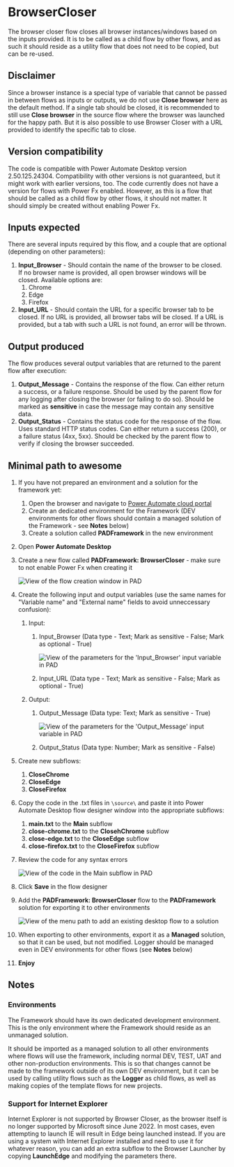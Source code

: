 # BrowserCloser

The browser closer flow closes all browser instances/windows based on the inputs provided.
It is to be called as a child flow by other flows, and as such it should reside as a utility flow that does not need to be copied, but can be re-used.

## Disclaimer

Since a browser instance is a special type of variable that cannot be passed in between flows as inputs or outputs, we do not use **Close browser** here as the default method. If a single tab should be closed, it is recommended to still use **Close browser** in the source flow where the browser was launched for the happy path. But it is also possible to use Browser Closer with a URL provided to identify the specific tab to close.

## Version compatibility

The code is compatible with Power Automate Desktop version 2.50.125.24304. Compatibility with other versions is not guaranteed, but it might work with earlier versions, too.
The code currently does not have a version for flows with Power Fx enabled. However, as this is a flow that should be called as a child flow by other flows, it should not matter. It should simply be created without enabling Power Fx.

## Inputs expected

There are several inputs required by this flow, and a couple that are optional (depending on other parameters):

1. **Input_Browser** - Should contain the name of the browser to be closed. If no browser name is provided, all open browser windows will be closed. Available options are:
    1. Chrome
    1. Edge
    1. Firefox
1. **Input_URL** - Should contain the URL for a specific browser tab to be closed. If no URL is provided, all browser tabs will be closed. If a URL is provided, but a tab with such a URL is not found, an error will be thrown.

## Output produced

The flow produces several output variables that are returned to the parent flow after execution:

1. **Output_Message** - Contains the response of the flow. Can either return a success, or a failure response. Should be used by the parent flow for any logging after closing the browser (or failing to do so). Should be marked as **sensitive** in case the message may contain any sensitive data.
1. **Output_Status** - Contains the status code for the response of the flow. Uses standard HTTP status codes. Can either return a success (200), or a failure status (4xx, 5xx). Should be checked by the parent flow to verify if closing the browser succeeded.

## Minimal path to awesome

1. If you have not prepared an environment and a solution for the framework yet:
    1. Open the browser and navigate to [Power Automate cloud portal](https://make.powerautomate.com/)
    1. Create an dedicated environment for the Framework (DEV environments for other flows should contain a managed solution of the Framework - see **Notes** below)
    1. Create a solution called **PADFramework** in the new environment
1. Open **Power Automate Desktop**
1. Create a new flow called **PADFramework: BrowserCloser** - make sure to not enable Power Fx when creating it

    ![View of the flow creation window in PAD](./assets/creating-the-flow.png)

1. Create the following input and output variables (use the same names for "Variable name" and "External name" fields to avoid unneccessary confusion):
    1. Input:
        1. Input_Browser (Data type - Text; Mark as sensitive - False; Mark as optional - True)

            ![View of the parameters for the 'Input_Browser' input variable in PAD](./assets/input-browser-variable-parameters.png)

        1. Input_URL (Data type - Text; Mark as sensitive - False; Mark as optional - True)
    1. Output:
        1. Output_Message (Data type: Text; Mark as sensitive - True)

            ![View of the parameters for the 'Output_Message' input variable in PAD](./assets/output-message-variable-parameters.png)

        1. Output_Status (Data type: Number; Mark as sensitive - False)
1. Create new subflows: 
    1. **CloseChrome** 
    1. **CloseEdge** 
    1. **CloseFirefox**
1. Copy the code in the .txt files in `\source\` and paste it into Power Automate Desktop flow designer window into the appropriate subflows:
    1. **main.txt** to the **Main** subflow
    1. **close-chrome.txt** to the **ClosehChrome** subflow
    1. **close-edge.txt** to the **CloseEdge** subflow
    1. **close-firefox.txt** to the **CloseFirefox** subflow
1. Review the code for any syntax errors

    ![View of the code in the Main subflow in PAD](./assets/main-subflow-example.png)

1. Click **Save** in the flow designer
1. Add the **PADFramework: BrowserCloser** flow to the **PADFramework** solution for exporting it to other environments

    ![View of the menu path to add an existing desktop flow to a solution](./assets/adding-existing-desktop-flow-to-solution.png)

1. When exporting to other environments, export it as a **Managed** solution, so that it can be used, but not modified. Logger should be managed even in DEV environments for other flows (see **Notes** below)
1. **Enjoy**

## Notes

### Environments

The Framework should have its own dedicated development environment. This is the only environment where the Framework should reside as an unmanaged solution. 

It should be imported as a managed solution to all other environments where flows will use the framework, including normal DEV, TEST, UAT and other non-production environments. This is so that changes cannot be made to the framework outside of its own DEV environment, but it can be used by calling utility flows such as the **Logger** as child flows, as well as making copies of the template flows for new projects.

### Support for Internet Explorer

Internet Explorer is not supported by Browser Closer, as the browser itself is no longer supported by Microsoft since June 2022. In most cases, even attempting to launch IE will result in Edge being launched instead. 
If you are using a system with Internet Explorer installed and need to use it for whatever reason, you can add an extra subflow to the Browser Launcher by copying **LaunchEdge** and modifying the parameters there.